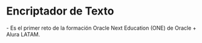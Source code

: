 <h1> Encriptador de Texto </h1>
- Es el primer reto de la formación Oracle Next Education (ONE) de Oracle + Alura LATAM.
